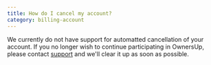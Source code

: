 ```yaml
---
title: How do I cancel my account?
category: billing-account
---
```

We currently do not have support for automatted cancellation of your account. If you no longer wish to continue participating in OwnersUp, please contact [support](mailto:support@ownersup.com) and we'll clear it up as soon as possible.
